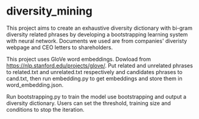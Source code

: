 # diversity_mining

This project aims to create an exhaustive diversity dictionary with bi-gram diversity related phrases by developing a bootstrapping learning system with neural network. Documents we used are from companies' diveristy webpage and CEO letters to shareholders. 

This project uses GloVe word embeddings. Dowload from https://nlp.stanford.edu/projects/glove/. Put related and unrelated phrases to related.txt and unrelated.txt respectively and candidates phrases to cand.txt, then run embedding.py to get embeddings and store them in word_embedding.json.

Run bootstrapping.py to train the model use bootstrapping and output a diversity dictionary. Users can set the threshold, training size and conditions to stop the iteration. 
